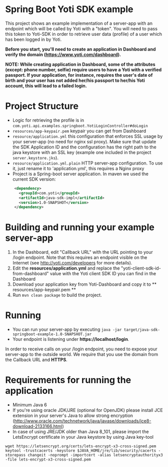 Spring Boot Yoti SDK example
=============================

This project shows an example implementation of a server-app with an endpoint which will be called by Yoti with a "token".
You will need to pass this token to Yoti-SDK in order to retrieve user data (profile) of a user which has been logged in by Yoti.

**Before you start, you'll need to create an application in Dashboard and verify the domain (https://www.yoti.com/dashboard).**

**NOTE: While creating application in Dashboard, some of the attributes (except: phone number, selfie) require users to have a Yoti with a verified passport. If your application, for instance, requires the user's date of birth and your user has not added her/his passport to her/his Yoti account, this will lead to a failed login.**

# Project Structure
* Logic for retrieving the profile is in ```com.yoti.api.examples.springboot.YotiLoginController#doLogin```
* ```resources/app-keypair.pem``` keypair you can get from Dashboard
* ```resource/application.yml``` this configuration that enforces SSL usage by your server-app (no need for nginx ssl proxy). Make sure that update the SDK Application ID and the configuration has the right path to the java keystore with an SSL key (example one included in the project ``` server.keystore.jks ```).
* ```resource/application.yml.plain``` HTTP server-app configuration. To use it, just rename it to 'application.yml', this requires a Nginx proxy
* Project is a Spring-boot server application. In maven we used the current SDK version:
```xml
    <dependency>
      <groupId>com.yoti</groupId>
      <artifactId>java-sdk-impl</artifactId>
      <version>1.0-SNAPSHOT</version>
    </dependency>
```

# Building and running your example server-app
1. In the Dashboard, edit "Callback URL" with the URL pointing to your /login endpoint. Note that this requires an endpoint visible on the Internet (see http://yoti.com/developers for more details).
2. Edit the **resources/application.yml** and replace the "yoti-client-sdk-id-from-dashboard" value with the Yoti client SDK ID you can find in the Dashboard
3. Download your application key from Yoti-Dashboard and copy it to ** resources/app-keypair.pem **
4. Run ```mvn clean package``` to build the project.

# Running
* You can run your server-app by executing ```java -jar target/java-sdk-springboot-example-1.0-SNAPSHOT.jar```
* Your endpoint is listening under **https://localhost/login**.

In order to receive calls on your /login endpoint, you need to expose your server-app to the outside world. We require that you use the domain from the Callback URL and **HTTPS**.

# Requirements for running the application
* Minimum Java 6
* If you're using oracle JDK/JRE (optional for OpenJDK) please install JCE extension in your server's Java to allow strong encryption (http://www.oracle.com/technetwork/java/javase/downloads/jce8-download-2133166.html)
* In case of using JRE/JDK older than Java 8_101, please import the LetsEncrypt certificate in your Java keystore by using Java key-tool
```
wget https://letsencrypt.org/certs/lets-encrypt-x3-cross-signed.pem
keytool -trustcacerts -keystore $JAVA_HOME/jre/lib/security/cacerts -storepass changeit -noprompt -importcert -alias letsencryptauthorityx3 -file lets-encrypt-x3-cross-signed.pem
```




